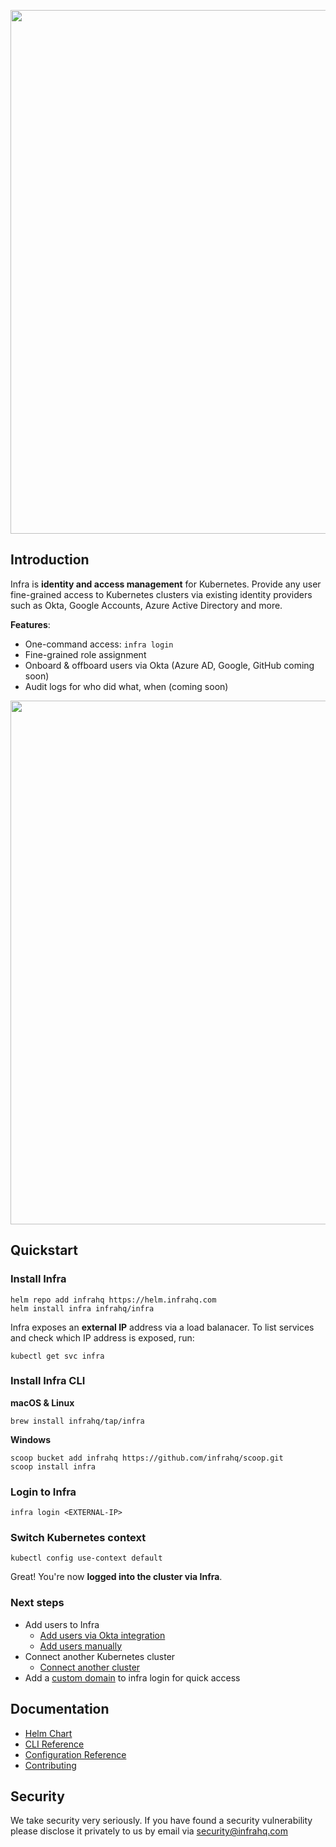 <p align="center">
  <img src="./docs/images/header.svg" width="838" />
</p>

## Introduction
Infra is **identity and access management** for Kubernetes. Provide any user fine-grained access to Kubernetes clusters via existing identity providers such as Okta, Google Accounts, Azure Active Directory and more.

**Features**:
* One-command access: `infra login`
* Fine-grained role assignment
* Onboard & offboard users via Okta (Azure AD, Google, GitHub coming soon)
* Audit logs for who did what, when (coming soon)

<p align="center">
  <img width="838" src="./docs/images/arch.svg" />
</p>

## Quickstart

### Install Infra

```
helm repo add infrahq https://helm.infrahq.com
helm install infra infrahq/infra
```

Infra exposes an **external IP** address via a load balanacer. To list services and check which IP address is exposed, run:

```
kubectl get svc infra
```

### Install Infra CLI

**macOS & Linux**

```
brew install infrahq/tap/infra
```

**Windows**

```
scoop bucket add infrahq https://github.com/infrahq/scoop.git
scoop install infra
```

### Login to Infra

```
infra login <EXTERNAL-IP>
```

### Switch Kubernetes context

```
kubectl config use-context default
```

Great! You're now **logged into the cluster via Infra**. 

### Next steps 
* Add users to Infra 
  * [Add users via Okta integration](./docs/okta.md)
  * [Add users manually](./docs/users.md)
* Connect another Kubernetes cluster 
  * [Connect another cluster](./docs/connect.md)
* Add a [custom domain](./docs/domain.md) to infra login for quick access 

## Documentation
* [Helm Chart](./docs/helm.md)
* [CLI Reference](./docs/cli.md)
* [Configuration Reference](./docs/configuration.md)
* [Contributing](./docs/contributing.md)

## Security
We take security very seriously. If you have found a security vulnerability please disclose it privately to us by email via [security@infrahq.com](mailto:security@infrahq.com)
